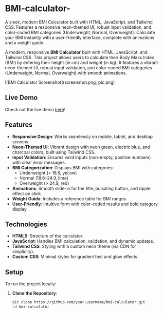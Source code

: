 # BMI-calculator-
A sleek, modern BMI Calculator built with HTML, JavaScript, and Tailwind CSS. Features a responsive neon-themed UI, robust input validation, and color-coded BMI categories (Underweight, Normal, Overweight). Calculate your BMI instantly with a user-friendly interface, complete with animations and a weight guide.

A modern, responsive **BMI Calculator** built with HTML, JavaScript, and Tailwind CSS. This project allows users to calculate their Body Mass Index (BMI) by entering their height (in cm) and weight (in kg). It features a vibrant neon-themed UI, robust input validation, and color-coded BMI categories (Underweight, Normal, Overweight) with smooth animations.

![BMI Calculator Screenshot](screenshot.png, pic.png)

## Live Demo
Check out the live demo [here](https://your-live-demo-link.com)!

## Features
- **Responsive Design**: Works seamlessly on mobile, tablet, and desktop screens.
- **Neon-Themed UI**: Vibrant design with neon green, electric blue, and charcoal colors, built using Tailwind CSS.
- **Input Validation**: Ensures valid inputs (non-empty, positive numbers) with clear error messages.
- **BMI Categorization**: Displays BMI with categories:
  - Underweight (< 18.6, yellow)
  - Normal (18.6–24.9, lime)
  - Overweight (> 24.9, red)
- **Animations**: Smooth slide-in for the title, pulsating button, and ripple effect on click.
- **Weight Guide**: Includes a reference table for BMI ranges.
- **User-Friendly**: Intuitive form with color-coded results and bold category display.

## Technologies
- **HTML5**: Structure of the calculator.
- **JavaScript**: Handles BMI calculation, validation, and dynamic updates.
- **Tailwind CSS**: Styling with a custom neon theme (via CDN for simplicity).
- **Custom CSS**: Minimal styles for gradient text and glow effects.

## Setup
To run the project locally:

1. **Clone the Repository**:
   ```bash
   git clone https://github.com/your-username/bmi-calculator.git
   cd bmi-calculator
